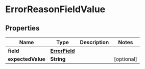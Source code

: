 # ErrorReasonFieldValue

## Properties
Name | Type | Description | Notes
------------ | ------------- | ------------- | -------------
**field** | [**ErrorField**](ErrorField.md) |  | 
**expectedValue** | **String** |  |  [optional]
